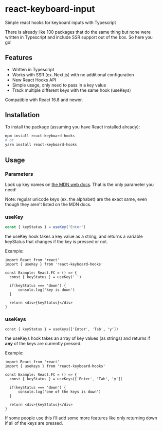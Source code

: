 # react-keyboard-input

Simple react hooks for keyboard inputs with Typescript

There is already like 100 packages that do the same thing but none were written in Typescript and include SSR support out of the box. So here you go!

## Features

- Written in Typescript
- Works with SSR (ex. Next.js) with no additional configuration
- New React Hooks API
- Simple usage, only need to pass in a key value
- Track multiple different keys with the same hook (useKeys)

Compatible with React 16.8 and newer.

## Installation

To install the package (assuming you have React installed already):

```sh
npm install react-keyboard-hooks
# or
yarn install react-keyboard-hooks
```

## Usage

### Parameters

Look up key names on [the MDN web docs](https://developer.mozilla.org/en-US/docs/Web/API/KeyboardEvent/key/Key_Values). That is the only parameter you need!

Note: regular unicode keys (ex. the alphabet) are the exact same, even though they aren't listed on the MDN docs.

### useKey

```typescript
const { keyStatus } = useKey('Enter')
```

the useKey hook takes a key value as a string, and returns a variable keyStatus that changes if the key is pressed or not.

Example:

```typescriptjsx
import React from 'react'
import { useKey } from 'react-keyboard-hooks'

const Example: React.FC = () => {
  const { keyStatus } = useKey(' ')

  if(keyStatus === 'down') {
      console.log('key is down')
  }

  return <div>{keyStatus}</div>
}
```

### useKeys

```typescriptjsx
const { keyStatus } = useKeys(['Enter', 'Tab', 'y'])
```

the useKeys hook takes an array of key values (as strings) and returns if **any** of the keys are currently pressed.

Example:

```typescriptjsx
import React from 'react'
import { useKeys } from 'react-keyboard-hooks'

const Example: React.FC = () => {
  const { keyStatus } = useKeys(['Enter', 'Tab', 'y'])

  if(keyStatus === 'down') {
      console.log('one of the keys is down')
  }

  return <div>{keyStatus}</div>
}
```

If some people use this i'll add some more features like only returning down if all of the keys are pressed.

